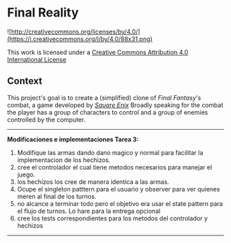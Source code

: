 Final Reality
=============

![http://creativecommons.org/licenses/by/4.0/](https://i.creativecommons.org/l/by/4.0/88x31.png)

This work is licensed under a 
[Creative Commons Attribution 4.0 International License](http://creativecommons.org/licenses/by/4.0/)

Context
-------

This project's goal is to create a (simplified) clone of _Final Fantasy_'s combat, a game developed
by [_Square Enix_](https://www.square-enix.com)
Broadly speaking for the combat the player has a group of characters to control and a group of 
enemies controlled by the computer.

---

**Modificaciones e implementaciones Tarea 3:**
1. Modifique las armas dando dano magico y normal para facilitar la implementacion de los hechizos.
2. cree el controlador el cual tiene metodos necesarios para manejar el juego.
3. los hechizos los cree de manera identica a las armas.
4. Ocupe el singleton patttern para el usuario y observer para ver quienes meren al final de los turnos.
5. no alcance a terminar todo pero el objetivo era usar el state pattern para el flujo de turnos. Lo hare para la entrega opcional
6. cree los tests correspondientes para los metodos del controlador y hechizos



---
